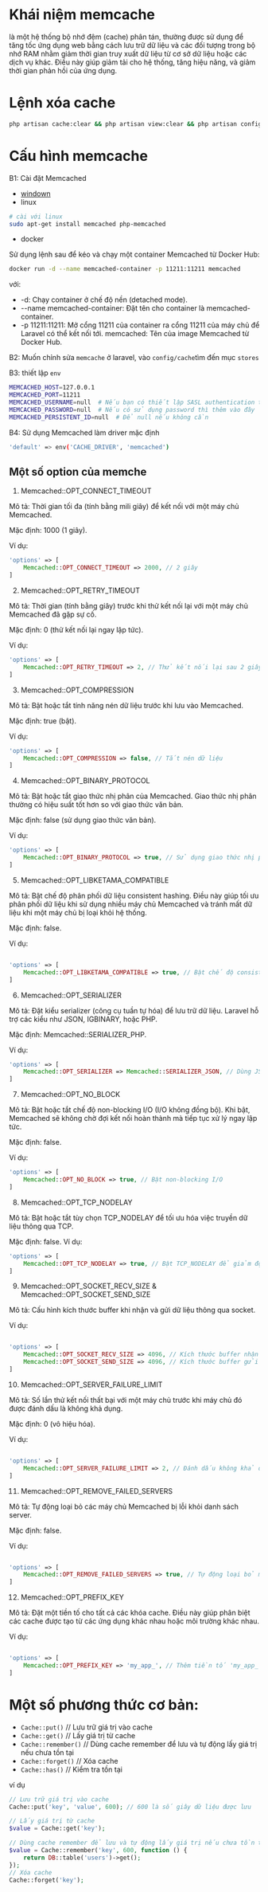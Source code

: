 # Khái niệm memcache

là một hệ thống bộ nhớ đệm (cache) phân tán, thường được sử dụng để tăng tốc ứng dụng web bằng cách lưu trữ dữ liệu và các đối tượng trong bộ nhớ RAM nhằm giảm thời gian truy xuất dữ liệu từ cơ sở dữ liệu hoặc các dịch vụ khác. Điều này giúp giảm tải cho hệ thống, tăng hiệu năng, và giảm thời gian phản hồi của ứng dụng.

# Lệnh xóa cache

```sh
php artisan cache:clear && php artisan view:clear && php artisan config:clear && php artisan event:clear && php artisan route:clear
```
# Cấu hình memcache

B1: Cài đặt Memcached


- [windown](https://memcached.org/)
- linux
```sh
# cài với linux
sudo apt-get install memcached php-memcached
```

- docker

Sử dụng lệnh sau để kéo và chạy một container Memcached từ Docker Hub:

```sh
docker run -d --name memcached-container -p 11211:11211 memcached
```
với: 
- -d: Chạy container ở chế độ nền (detached mode).
- --name memcached-container: Đặt tên cho container là memcached-container.
- -p 11211:11211: Mở cổng 11211 của container ra cổng 11211 của máy chủ để Laravel có thể kết nối tới.
memcached: Tên của image Memcached từ Docker Hub.

B2: Muốn chỉnh sửa `memcache` ở laravel, vào `config/cache`tìm đến mục `stores`

B3: thiết lập `env`

```sh
MEMCACHED_HOST=127.0.0.1
MEMCACHED_PORT=11211
MEMCACHED_USERNAME=null  # Nếu bạn có thiết lập SASL authentication thì thêm username
MEMCACHED_PASSWORD=null  # Nếu có sử dụng password thì thêm vào đây
MEMCACHED_PERSISTENT_ID=null  # Để null nếu không cần
```

B4: Sử dụng Memcached làm driver mặc định

```sh
'default' => env('CACHE_DRIVER', 'memcached')
```
## Một số option của memche

1) Memcached::OPT_CONNECT_TIMEOUT

Mô tả: Thời gian tối đa (tính bằng mili giây) để kết nối với một máy chủ Memcached.

Mặc định: 1000 (1 giây).

Ví dụ:

```php
'options' => [
    Memcached::OPT_CONNECT_TIMEOUT => 2000, // 2 giây
]
```
2) Memcached::OPT_RETRY_TIMEOUT

Mô tả: Thời gian (tính bằng giây) trước khi thử kết nối lại với một máy chủ Memcached đã gặp sự cố.

Mặc định: 0 (thử kết nối lại ngay lập tức).

Ví dụ:
```php
'options' => [
    Memcached::OPT_RETRY_TIMEOUT => 2, // Thử kết nối lại sau 2 giây
]
```
3) Memcached::OPT_COMPRESSION

Mô tả: Bật hoặc tắt tính năng nén dữ liệu trước khi lưu vào Memcached.

Mặc định: true (bật).

Ví dụ:
```php
'options' => [
    Memcached::OPT_COMPRESSION => false, // Tắt nén dữ liệu
]
```
4) Memcached::OPT_BINARY_PROTOCOL

Mô tả: Bật hoặc tắt giao thức nhị phân của Memcached. Giao thức nhị phân thường có hiệu suất tốt hơn so với giao thức văn bản.

Mặc định: false (sử dụng giao thức văn bản).

Ví dụ:

```php
'options' => [
    Memcached::OPT_BINARY_PROTOCOL => true, // Sử dụng giao thức nhị phân
]
```
5) Memcached::OPT_LIBKETAMA_COMPATIBLE

Mô tả: Bật chế độ phân phối dữ liệu consistent hashing. Điều này giúp tối ưu phân phối dữ liệu khi sử dụng nhiều máy chủ Memcached và tránh mất dữ liệu khi một máy chủ bị loại khỏi hệ thống.

Mặc định: false.

Ví dụ:
```php

'options' => [
    Memcached::OPT_LIBKETAMA_COMPATIBLE => true, // Bật chế độ consistent hashing
]
```
6) Memcached::OPT_SERIALIZER

Mô tả: Đặt kiểu serializer (công cụ tuần tự hóa) để lưu trữ dữ liệu. Laravel hỗ trợ các kiểu như JSON, IGBINARY, hoặc PHP.

Mặc định: Memcached::SERIALIZER_PHP.

Ví dụ:
```php
'options' => [
    Memcached::OPT_SERIALIZER => Memcached::SERIALIZER_JSON, // Dùng JSON serializer
]
```
7) Memcached::OPT_NO_BLOCK

Mô tả: Bật hoặc tắt chế độ non-blocking I/O (I/O không đồng bộ). Khi bật, Memcached sẽ không chờ đợi kết nối hoàn thành mà tiếp tục xử lý ngay lập tức.

Mặc định: false.

Ví dụ:

```php
'options' => [
    Memcached::OPT_NO_BLOCK => true, // Bật non-blocking I/O
]
```
8) Memcached::OPT_TCP_NODELAY

Mô tả: Bật hoặc tắt tùy chọn TCP_NODELAY để tối ưu hóa việc truyền dữ liệu thông qua TCP.

Mặc định: false.
Ví dụ:
```php
'options' => [
    Memcached::OPT_TCP_NODELAY => true, // Bật TCP_NODELAY để giảm độ trễ
]
```
9) Memcached::OPT_SOCKET_RECV_SIZE & Memcached::OPT_SOCKET_SEND_SIZE

Mô tả: Cấu hình kích thước buffer khi nhận và gửi dữ liệu thông qua socket.

Ví dụ:
```php

'options' => [
    Memcached::OPT_SOCKET_RECV_SIZE => 4096, // Kích thước buffer nhận
    Memcached::OPT_SOCKET_SEND_SIZE => 4096, // Kích thước buffer gửi
]
```
10) Memcached::OPT_SERVER_FAILURE_LIMIT

Mô tả: Số lần thử kết nối thất bại với một máy chủ trước khi máy chủ đó được đánh dấu là không khả dụng.

Mặc định: 0 (vô hiệu hóa).

Ví dụ:

```php

'options' => [
    Memcached::OPT_SERVER_FAILURE_LIMIT => 2, // Đánh dấu không khả dụng sau 2 lần kết nối thất bại
]
```
11) Memcached::OPT_REMOVE_FAILED_SERVERS

Mô tả: Tự động loại bỏ các máy chủ Memcached bị lỗi khỏi danh sách server.

Mặc định: false.

Ví dụ:
```php

'options' => [
    Memcached::OPT_REMOVE_FAILED_SERVERS => true, // Tự động loại bỏ máy chủ bị lỗi
]
```
12) Memcached::OPT_PREFIX_KEY

Mô tả: Đặt một tiền tố cho tất cả các khóa cache. Điều này giúp phân biệt các cache được tạo từ các ứng dụng khác nhau hoặc môi trường khác nhau.

Ví dụ:

```php

'options' => [
    Memcached::OPT_PREFIX_KEY => 'my_app_', // Thêm tiền tố 'my_app_' vào các khóa cache
]
```

# Một số phương thức cơ bản:
+ `Cache::put()`          // Lưu trữ giá trị vào cache
+ `Cache::get()`          // Lấy giá trị từ cache
+ `Cache::remember()`     // Dùng cache remember để lưu và tự động lấy giá trị nếu chưa tồn tại
+ `Cache::forget()`       // Xóa cache
+ `Cache::has()`          // Kiểm tra tồn tại

ví dụ
```php
// Lưu trữ giá trị vào cache
Cache::put('key', 'value', 600); // 600 là số giây dữ liệu được lưu

// Lấy giá trị từ cache
$value = Cache::get('key');

// Dùng cache remember để lưu và tự động lấy giá trị nếu chưa tồn tại
$value = Cache::remember('key', 600, function () {
    return DB::table('users')->get();
});
// Xóa cache
Cache::forget('key');
```
